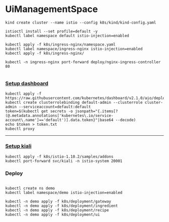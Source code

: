 # UiManagementSpace


```shell
kind create cluster --name istio --config k8s/kind/kind-config.yaml

istioctl install --set profile=default -y
kubectl label namespace default istio-injection=enabled

kubectl apply -f k8s/ingress-nginx/namespace.yaml
kubectl label namespace/ingress-nginx istio-injection=enabled
kubectl apply -f k8s/ingress-nginx/

kubectl -n ingress-nginx port-forward deploy/nginx-ingress-controller 80


```

### [Setup dashboard](http://localhost:8001/api/v1/namespaces/kubernetes-dashboard/services/https:kubernetes-dashboard:/proxy/)
```shell
kubectl apply -f https://raw.githubusercontent.com/kubernetes/dashboard/v2.1.0/aio/deploy/recommended.yaml
kubectl create clusterrolebinding default-admin --clusterrole cluster-admin --serviceaccount=default:default
token=$(kubectl get secrets -o jsonpath="{.items[?(@.metadata.annotations['kubernetes\.io/service-account\.name']=='default')].data.token}"|base64 --decode)
echo $token > token.txt
kubectl proxy

```

---

### [Setup kiali](http://127.0.0.1:20001)
```shell
kubectl apply -f k8s/istio-1.10.2/samples/addons
kubectl port-forward svc/kiali -n istio-system 20001
```

### Deploy
```shell

kubectl create ns demo
kubectl label namespace/demo istio-injection=enabled

kubectl -n demo apply -f k8s/deployment/gateway
kubectl -n demo apply -f k8s/deployment/ingredient
kubectl -n demo apply -f k8s/deployment/recipe
kubectl -n demo apply -f k8s/deployment/ui

```
